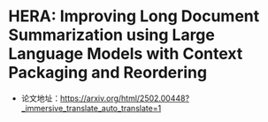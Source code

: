 # HERA: Improving Long Document Summarization using Large Language Models with Context Packaging and Reordering
- 论文地址：https://arxiv.org/html/2502.00448?_immersive_translate_auto_translate=1
